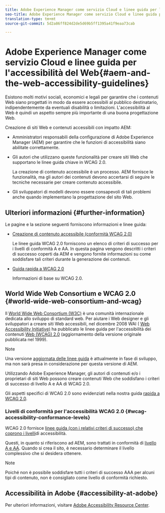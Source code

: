 ```yaml
---
title: Adobe Experience Manager come servizio Cloud e linee guida per l'accessibilità del Web
seo-title: Adobe Experience Manager come servizio Cloud e linee guida per l'accessibilità del Web
translation-type: tm+mt
source-git-commit: 5d2a86ff824d2de5d69b5ff1395a41f9eaa73cab

---
```



# Adobe Experience Manager come servizio Cloud e linee guida per l&#39;accessibilità del Web{#aem-and-the-web-accessibility-guidelines}

Esistono molti motivi sociali, economici e legali per garantire che i contenuti Web siano progettati in modo da essere accessibili al pubblico destinatario, indipendentemente da eventuali disabilità o limitazioni. L&#39;accessibilità al Web è quindi un aspetto sempre più importante di una buona progettazione Web.

Creazione di siti Web e contenuti accessibili con impatto AEM:

* Amministratori responsabili della configurazione di Adobe Experience Manager (AEM) per garantire che le funzioni di accessibilità siano abilitate correttamente.
* Gli autori che utilizzano queste funzionalità per creare siti Web che supportano le linee guida chiave in WCAG 2.0.

   La creazione di contenuto accessibile è un processo. AEM fornisce le funzionalità, ma gli autori dei contenuti devono accertarsi di seguire le tecniche necessarie per creare contenuto accessibile.

* Gli sviluppatori di modelli devono essere consapevoli di tali problemi anche quando implementano la progettazione del sito Web.

## Ulteriori informazioni {#further-information}

Le pagine e la sezione seguenti forniscono informazioni e linee guida:

<!--
* [Configuring the Rich Text Editor for Producing Accessible Sites](/help/sites-administering/rte-accessible-content.md)

  Guidelines on how administrators can configure AEM for producing accessible content.
-->

* [Creazione di contenuto accessibile (conformità WCAG 2.0)](/help/sites-cloud/authoring/fundamentals/accessible-content.md)

   Le linee guida WCAG 2.0 forniscono un elenco di criteri di successo per i livelli di conformità A e AA. In questa pagina vengono descritti i criteri di successo coperti da AEM e vengono fornite informazioni su come soddisfare tali criteri durante la generazione dei contenuti.

* [Guida rapida a WCAG 2.0](/help/onboarding/accessibility/quick-guide-wcag.md)

   Informazioni di base su WCAG 2.0.

<!--
* [Creating Accessible Adaptive Forms](/help/forms/using/creating-accessible-adaptive-forms.md)

  Adobe Experience Manager (AEM) includes a number of features and capabilities that enhance the usability of adaptive forms for users with different abilities. The solution also assists form authors in creating accessible adaptive forms.
-->

## World Wide Web Consortium e WCAG 2.0 {#world-wide-web-consortium-and-wcag}

Il [World Wide Web Consortium (W3C)](https://www.w3.org/) è una comunità internazionale dedicata allo sviluppo di standard web. Per aiutare i Web designer e gli sviluppatori a creare siti Web accessibili, nel dicembre 2008 WAI ( [Web Accessibility Initiative)](https://www.w3.org/WAI/) ha pubblicato le linee guida per l&#39;accessibilità dei contenuti [Web (WCAG) 2.0](https://www.w3.org/TR/WCAG20/) (aggiornamento della versione originale pubblicata nel 1999).

>[!NOTE]
>
>Una versione [aggiornata delle linee guida](https://www.w3.org/TR/WCAG21/) è attualmente in fase di sviluppo, ma non sarà presa in considerazione per questa versione di AEM.

Utilizzando Adobe Experience Manager, gli autori di contenuti e/o i proprietari di siti Web possono creare contenuti Web che soddisfano i criteri di successo di livello A e AA di WCAG 2.0.

Gli aspetti specifici di WCAG 2.0 sono evidenziati nella nostra guida [rapida a WCAG 2.0](/help/onboarding/accessibility/quick-guide-wcag.md).

### Livelli di conformità per l&#39;accessibilità WCAG 2.0 {#wcag-accessibility-conformance-levels}

WCAG 2.0 fornisce [linee guida (con i relativi criteri di successo) che coprono i livelli](https://www.w3.org/TR/UNDERSTANDING-WCAG20/conformance.html)di accessibilità.

Questi, in quanto si riferiscono ad AEM, sono trattati in conformità di [livello A e AA](/help/sites-cloud/authoring/fundamentals/accessible-content.md). Quando si crea il sito, è necessario determinare il livello complessivo che si desidera ottenere.

>[!NOTE]
>
>Poiché non è possibile soddisfare tutti i criteri di successo AAA per alcuni tipi di contenuto, non è consigliato come livello di conformità richiesto.

## Accessibilità in Adobe {#accessibility-at-adobe}

Per ulteriori informazioni, visitare [Adobe Accessibility Resource Center](https://www.adobe.com/accessibility/).
